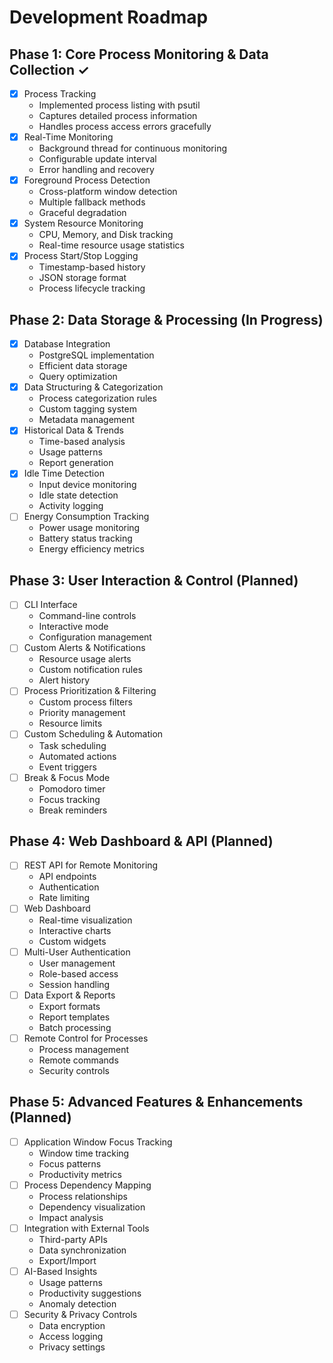# Development Roadmap

## Phase 1: Core Process Monitoring & Data Collection ✓

- [x] Process Tracking
  - Implemented process listing with psutil
  - Captures detailed process information
  - Handles process access errors gracefully
- [x] Real-Time Monitoring
  - Background thread for continuous monitoring
  - Configurable update interval
  - Error handling and recovery
- [x] Foreground Process Detection
  - Cross-platform window detection
  - Multiple fallback methods
  - Graceful degradation
- [x] System Resource Monitoring
  - CPU, Memory, and Disk tracking
  - Real-time resource usage statistics
- [x] Process Start/Stop Logging
  - Timestamp-based history
  - JSON storage format
  - Process lifecycle tracking

## Phase 2: Data Storage & Processing (In Progress)

- [x] Database Integration
  - PostgreSQL implementation
  - Efficient data storage
  - Query optimization
- [x] Data Structuring & Categorization
  - Process categorization rules
  - Custom tagging system
  - Metadata management
- [x] Historical Data & Trends
  - Time-based analysis
  - Usage patterns
  - Report generation
- [x] Idle Time Detection
  - Input device monitoring
  - Idle state detection
  - Activity logging
- [ ] Energy Consumption Tracking
  - Power usage monitoring
  - Battery status tracking
  - Energy efficiency metrics

## Phase 3: User Interaction & Control (Planned)

- [ ] CLI Interface
  - Command-line controls
  - Interactive mode
  - Configuration management
- [ ] Custom Alerts & Notifications
  - Resource usage alerts
  - Custom notification rules
  - Alert history
- [ ] Process Prioritization & Filtering
  - Custom process filters
  - Priority management
  - Resource limits
- [ ] Custom Scheduling & Automation
  - Task scheduling
  - Automated actions
  - Event triggers
- [ ] Break & Focus Mode
  - Pomodoro timer
  - Focus tracking
  - Break reminders

## Phase 4: Web Dashboard & API (Planned)

- [ ] REST API for Remote Monitoring
  - API endpoints
  - Authentication
  - Rate limiting
- [ ] Web Dashboard
  - Real-time visualization
  - Interactive charts
  - Custom widgets
- [ ] Multi-User Authentication
  - User management
  - Role-based access
  - Session handling
- [ ] Data Export & Reports
  - Export formats
  - Report templates
  - Batch processing
- [ ] Remote Control for Processes
  - Process management
  - Remote commands
  - Security controls

## Phase 5: Advanced Features & Enhancements (Planned)

- [ ] Application Window Focus Tracking
  - Window time tracking
  - Focus patterns
  - Productivity metrics
- [ ] Process Dependency Mapping
  - Process relationships
  - Dependency visualization
  - Impact analysis
- [ ] Integration with External Tools
  - Third-party APIs
  - Data synchronization
  - Export/Import
- [ ] AI-Based Insights
  - Usage patterns
  - Productivity suggestions
  - Anomaly detection
- [ ] Security & Privacy Controls
  - Data encryption
  - Access logging
  - Privacy settings
